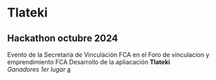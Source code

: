 # Tlateki
## Hackathon octubre 2024
Evento de la Secretaria de Vinculación FCA en el Foro de vinculacion y emprendimiento FCA
Desarrollo de la apliacación **Tlateki**  
_Ganadores 1er lugar_
[a](https://github.com/AntonioAaron/Tlateki/blob/main/Hackaton_FCA_Poster.png)
